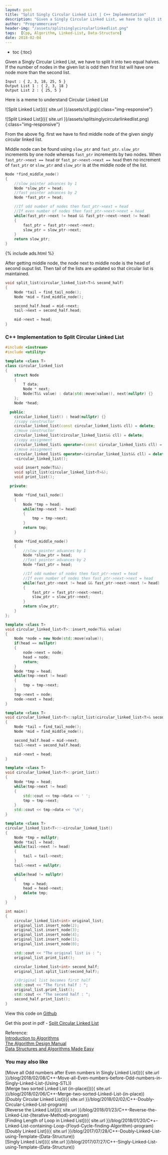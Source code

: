 ```yaml
---
layout: post
title: "Split Singly Circular Linked List | C++ Implementation"
description: "Given a Singly Circular Linked List, we have to split it into two equal halves. If the number of nodes in the given list is odd then first list will have one node more than the second list."
author: "Programmercave"
header-img: "/assets/splitsinglycircularlinkedlist.png"
tags:  [Cpp, Algorithm, Linked-List, Data-Structure]
date: 2018-02-04
---
```

* toc
{:toc}

Given a Singly Circular Linked List, we have to split it into two equal halves. If the number of nodes in the given list is odd then first list will have one node more than the second list.

```
Input : { 2, 3, 18, 25, 5 }
Output List 1 : { 2, 3, 18 }
Output List 2 : { 25, 5 }
```

Here is a meme to understand Circular Linked List

![Split Linked List]({{ site.url }}/assets/cll.jpg){:class="img-responsive"}

![Split Linked List]({{ site.url }}/assets/splitsinglycircularlinkedlist.png){:class="img-responsive"}

From the above fig. first we have to find middle node of the given singly circular linked list.

Middle node can be found using `slow_ptr` and `fast_ptr`. `slow_ptr` increments by one node whereas `fast_ptr` increments by two nodes. When `fast_ptr->next == head` or `fast_pr->next->next == head` then no increment of `fast_ptr` or `slow_ptr` and `slow_ptr` is at the middle node of the list.

```cpp
Node *find_middle_node()
{
    //slow pointer advances by 1
    Node *slow_ptr = head;
    //fast pointer advances by 2
    Node *fast_ptr = head;

    //If odd number of nodes then fast_ptr->next = head
    //If even number of nodes then fast_ptr->next->next = head
    while(fast_ptr->next != head && fast_ptr->next->next != head)
    {
        fast_ptr = fast_ptr->next->next;
        slow_ptr = slow_ptr->next;
    }
    return slow_ptr;
}
```
{% include ads.html %}<br/>

After getting middle node, the node next to middle node is the head of second ouput list. Then tail of the lists are updated so that circular list is maintained.

```cpp
void split_list(circular_linked_list<T>& second_half)
{
    Node *tail = find_tail_node();
    Node *mid = find_middle_node();

    second_half.head = mid->next;
    tail->next = second_half.head;

    mid->next = head;
}
```

<h3>C++ Implementation to Split Circular Linked List</h3>

```cpp
#include <iostream>
#include <utility>

template <class T>
class circular_linked_list
{
    struct Node
    {
        T data;
        Node * next;
        Node(T&& value) : data(std::move(value)), next(nullptr) {}
    };
    Node *head;

  public:
    circular_linked_list() : head(nullptr) {}
    //copy constructor
    circular_linked_list(const circular_linked_list& cll) = delete;
    //move constructor
    circular_linked_list(circular_linked_list&& cll) = delete;
    //copy assignment
    circular_linked_list& operator=(const circular_linked_list& cll) = delete;
    //move assignment
    circular_linked_list& operator=(circular_linked_list&& cll) = delete;
    ~circular_linked_list();

    void insert_node(T&&);
    void split_list(circular_linked_list<T>&);
    void print_list();

  private:

    Node *find_tail_node()
    {
        Node *tmp = head;
        while(tmp->next != head)
        {
            tmp = tmp->next;
        }
        return tmp;
    }

    Node *find_middle_node()
    {
        //slow pointer advances by 1
        Node *slow_ptr = head;
        //fast pointer advances by 2
        Node *fast_ptr = head;

        //If odd number of nodes then fast_ptr->next = head
        //If even number of nodes then fast_ptr->next->next = head
        while(fast_ptr->next != head && fast_ptr->next->next != head)
        {
            fast_ptr = fast_ptr->next->next;
            slow_ptr = slow_ptr->next;
        }
        return slow_ptr;
    }
};

template <class T>
void circular_linked_list<T>::insert_node(T&& value)
{
    Node *node = new Node(std::move(value));
    if(head == nullptr)
    {
        node->next = node;
        head = node;
        return;
    }
    Node *tmp = head;
    while(tmp->next != head)
    {
        tmp = tmp->next;
    }
    tmp->next = node;
    node->next = head;
}

template <class T>
void circular_linked_list<T>::split_list(circular_linked_list<T>& second_half)
{
    Node *tail = find_tail_node();
    Node *mid = find_middle_node();

    second_half.head = mid->next;
    tail->next = second_half.head;

    mid->next = head;
}

template <class T>
void circular_linked_list<T>::print_list()
{
    Node *tmp = head;
    while(tmp->next != head)
    {
        std::cout << tmp->data << ' ';
        tmp = tmp->next;
    }
    std::cout << tmp->data << '\n';
}

template <class T>
circular_linked_list<T>::~circular_linked_list()
{
    Node *tmp = nullptr;
    Node *tail = head;
    while(tail->next != head)
    {
        tail = tail->next;
    }
    tail->next = nullptr;

    while(head != nullptr)
    {
        tmp = head;
        head = head->next;
        delete tmp;
    }
}

int main()
{
    circular_linked_list<int> original_list;
    original_list.insert_node(2);
    original_list.insert_node(3);
    original_list.insert_node(4);
    original_list.insert_node(1);
    original_list.insert_node(0);

    std::cout << "The original list is : ";
    original_list.print_list();

    circular_linked_list<int> second_half;
    original_list.split_list(second_half);

    //Original list becomes first half
    std::cout << "The first half : ";
    original_list.print_list();
    std::cout << "The second half : ";
    second_half.print_list();
}
```

View this code on [Github](https://github.com/{{site.github_username}}/Algo-Data-Structure/blob/master/Split%20Circular%20Linked%20List/C++/splitcll.cpp)

Get this post in pdf - [Split Circular Linked List](https://www.file-up.org/qv2awmamvncm)

Reference:<br/>
[Introduction to Algorithms](https://amzn.to/2OarGBs)<br/>
[The Algorithm Design Manual](https://amzn.to/2CH9h9Z)<br/>
[Data Structures and Algorithms Made Easy](https://amzn.to/2NLM0dd)<br/>

 <input type="hidden" name="IL_IN_ARTICLE"> 
<h3>You may also like</h3>
[Move all Odd numbers after Even numbers in Singly Linked List]({{ site.url }}/blog/2018/02/08/C++-Move-all-Even-numbers-before-Odd-numbers-in-Singly-Linked-List-(Using-STL))<br/>
[Merge two sorted Linked List (in-place)]({{ site.url }}/blog/2018/02/06/C++-Merge-two-sorted-Linked-List-(in-place))<br/>
[Doubly Circular Linked List]({{ site.url }}/blog/2018/02/02/C++-Doubly-Circular-Linked-List-program)<br/>
[Reverse the Linked List]({{ site.url }}/blog/2018/01/23/C++-Reverse-the-Linked-List-(Iterative-Method)-program)<br/>
[Finding Length of Loop in Linked List]({{ site.url }}/blog/2018/01/20/C++-Linked-List-containing-Loop-(Floyd-Cycle-finding-Algorithm)-program)<br/>
[Doubly Linked List]({{ site.url }}/blog/2017/07/28/C++-Doubly-Linked-List-using-Template-(Data-Structure))<br/>
[Singly Linked List]({{ site.url }}/blog/2017/07/27/C++-Singly-Linked-List-using-Template-(Data-Structure))







